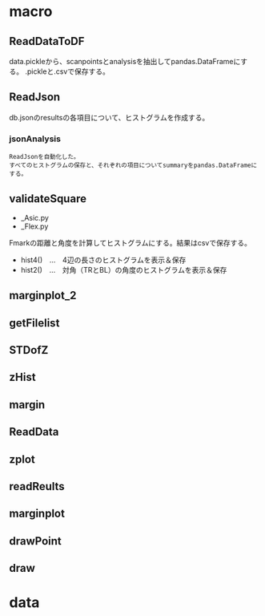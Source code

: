 # macro
## ReadDataToDF
   data.pickleから、scanpointsとanalysisを抽出してpandas.DataFrameにする。
  .pickleと.csvで保存する。
## ReadJson
  db.jsonのresultsの各項目について、ヒストグラムを作成する。
  ### jsonAnalysis
    ReadJsonを自動化した。
    すべてのヒストグラムの保存と、それぞれの項目についてsummaryをpandas.DataFrameにする。
## validateSquare
  + _Asic.py
  + _Flex.py

  Fmarkの距離と角度を計算してヒストグラムにする。結果はcsvで保存する。
  + hist4()　…　4辺の長さのヒストグラムを表示＆保存
  + hist2()　…　対角（TRとBL）の角度のヒストグラムを表示＆保存
    
## marginplot_2
## getFilelist
## STDofZ
## zHist
## margin
## ReadData
## zplot
## readReults
## marginplot
## drawPoint
## draw


# data
